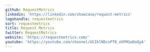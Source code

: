 ```yaml
---
github: RequestMetrics
linkedin: 'https://linkedin.com/showcase/request-metrics'
logohandle: requestmetrics
sort: requestmetrics
title: Request Metrics
twitter: RequestMetrics
website: 'https://requestmetrics.com/'
youtube: 'https://youtube.com/channel/UCIklNDcnPT8_eVFM1oOoQyA'
---
```


